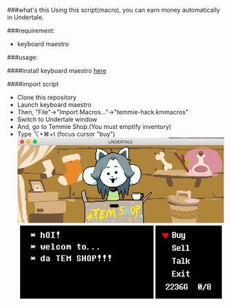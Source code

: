 ###what's this
Using this script(macro), you can earn money automatically in Undertale.

###requirement:
* keyboard maestro

###usage:

####install keyboard maestro
[here](https://www.keyboardmaestro.com/main/)

####import script
* Clone this repository
* Launch keyboard maestro
* Then, "File"->"Import Macros..."->"temmie-hack.kmmacros"
* Switch to Undertale window
* And, go to Temmie Shop.(You must emptify inventory)
* Type ⌥+⌘+t (focus cursor "buy")
![](./screenshot.png)

